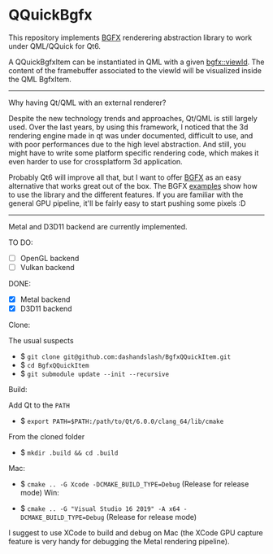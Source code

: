 # QQuickBgfx

This repository implements [BGFX](https://github.com/bkaradzic/bgfx) renderering abstraction library to work under QML/QQuick for Qt6.

A QQuickBgfxItem can be instantiated in QML with a given [bgfx::viewId](https://bkaradzic.github.io/bgfx/bgfx.html#views).
The content of the framebuffer associated to the viewId will be visualized inside the QML BgfxItem.

---

Why having Qt/QML with an external renderer?

Despite the new technology trends and approaches, Qt/QML is still largely used. Over the last years, by using this framework, I noticed that the 3d rendering engine made in qt was under documented, difficult to use, and with poor performances due to the high level abstraction. And still, you might have to write some platform specific rendering code, which makes it even harder to use for crossplatform 3d application.

Probably Qt6 will improve all that, but I want to offer [BGFX](https://github.com/bkaradzic/bgfx) as an easy alternative that works great out of the box.
The BGFX [examples](https://github.com/bkaradzic/bgfx/tree/master/examples) show how to use the library and the different features. If you are familiar with the general GPU pipeline, it'll be fairly easy to start pushing some pixels :D

---

Metal and D3D11 backend are currently implemented.


TO DO:

- [ ] OpenGL backend
- [ ] Vulkan backend

DONE:

- [x] Metal backend
- [x] D3D11 backend

Clone:

The usual suspects
  
  * $ `git clone git@github.com:dashandslash/BgfxQQuickItem.git`
  * $ `cd BgfxQQuickItem`
  * $ `git submodule update --init --recursive`
  
Build:

Add Qt to the `PATH`

* $ `export PATH=$PATH:/path/to/Qt/6.0.0/clang_64/lib/cmake`

From the cloned folder

* $ `mkdir .build && cd .build`

Mac:

* $ `cmake .. -G Xcode -DCMAKE_BUILD_TYPE=Debug` (Release for release mode)
Win:

* $ `cmake .. -G "Visual Studio 16 2019" -A x64 -DCMAKE_BUILD_TYPE=Debug` (Release for release mode)


I suggest to use XCode to build and debug on Mac (the XCode GPU capture feature is very handy for debugging the Metal rendering pipeline).
